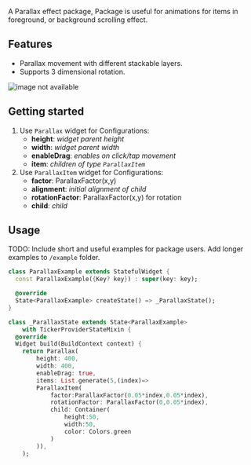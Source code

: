 
A Parallax effect package, Package is useful for animations for items in foreground, or background scrolling effect.

## Features

+ Parallax movement with different stackable layers.
+ Supports 3 dimensional rotation.

![image not available](./assets/example.gif)
## Getting started
1. Use `Parallax` widget for Configurations:
    + **height**: _widget parent height_
    + **width**: _widget parent width_
    + **enableDrag**: _enables on click/tap movement_
    + **item**: _children of type `ParallaxItem`_
2. Use `ParallaxItem` widget for Configurations:
    + **factor**: ParallaxFactor(x,y)
    + **alignment**: _initial alignment of child_
    + **rotationFactor**: ParallaxFactor(x,y) for rotation
    + **child**: _child_


## Usage

TODO: Include short and useful examples for package users. Add longer examples
to `/example` folder. 

```dart
class ParallaxExample extends StatefulWidget {
  const ParallaxExample({Key? key}) : super(key: key);

  @override
  State<ParallaxExample> createState() => _ParallaxState();
}

class _ParallaxState extends State<ParallaxExample>
    with TickerProviderStateMixin {
  @override
  Widget build(BuildContext context) {
    return Parallax(
        height: 400,
        width: 400,
        enableDrag: true,
        items: List.generate(5,(index)=>
        ParallaxItem(
            factor:ParallaxFactor(0.05*index,0.05*index),
            rotationFactor: ParallaxFactor(0,0.05*index),
            child: Container(
                height:50,
                width:50,
                color: Colors.green
            )
        )),
    );
```

<!-- ## Additional information

TODO: Tell users more about the package: where to find more information, how to 
contribute to the package, how to file issues, what response they can expect 
from the package authors, and more. -->
